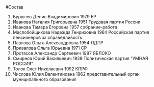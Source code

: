 #Состав
1. Буршнев Денис Владимирович 1979 ЕР
2. Иванова Наталия Григорьевна 1951 Трудовая партия России
3. Иванова Тамара Егоровна 1957 собрание-работа
4. Маслобойщикова Надежда Генриховна 1964 Российская партия пенсионеров за справедливость
5. Павлова Ольга Александровна 1954 ЛДПР
6. Привалова Ольга Юрьевна 1971 СР
7. Протасов Александр Сергеевич 1987 ЯБЛОКО
8. Смирнов Юрий Васильевич 1938 Политическая партия \"УМНАЯ РОССИЯ\"
9. Толок Олег Николаевич 1992 КПРФ
10. Числова Юлия Валентиновна 1962 представительный орган муниципального образования
